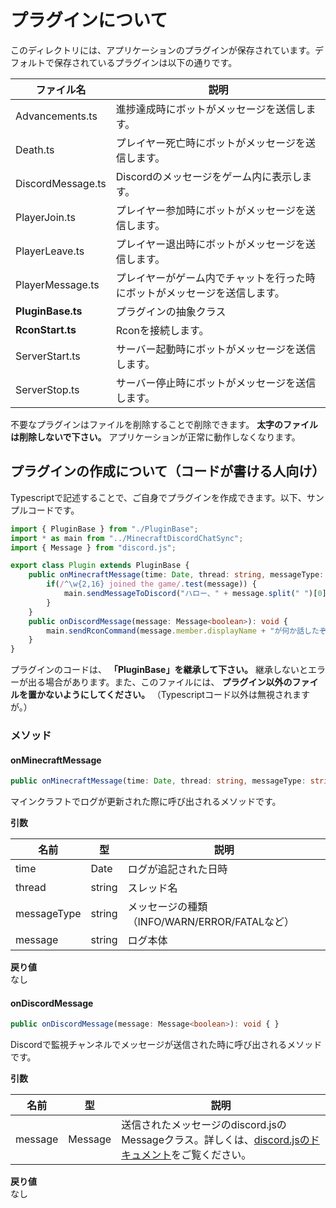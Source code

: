 # プラグインについて
このディレクトリには、アプリケーションのプラグインが保存されています。デフォルトで保存されているプラグインは以下の通りです。

| ファイル名 | 説明 |
| --- | --- |
| Advancements.ts | 進捗達成時にボットがメッセージを送信します。 |
| Death.ts | プレイヤー死亡時にボットがメッセージを送信します。 |
| DiscordMessage.ts | Discordのメッセージをゲーム内に表示します。 |
| PlayerJoin.ts | プレイヤー参加時にボットがメッセージを送信します。 |
| PlayerLeave.ts | プレイヤー退出時にボットがメッセージを送信します。 |
| PlayerMessage.ts | プレイヤーがゲーム内でチャットを行った時にボットがメッセージを送信します。 |
| **PluginBase.ts** | プラグインの抽象クラス |
| **RconStart.ts** | Rconを接続します。 |
| ServerStart.ts | サーバー起動時にボットがメッセージを送信します。 |
| ServerStop.ts | サーバー停止時にボットがメッセージを送信します。 |

不要なプラグインはファイルを削除することで削除できます。 **太字のファイルは削除しないで下さい。** アプリケーションが正常に動作しなくなります。

## プラグインの作成について（コードが書ける人向け）
Typescriptで記述することで、ご自身でプラグインを作成できます。以下、サンプルコードです。
```typescript
import { PluginBase } from "./PluginBase";
import * as main from "../MinecraftDiscordChatSync";
import { Message } from "discord.js";

export class Plugin extends PluginBase {
	public onMinecraftMessage(time: Date, thread: string, messageType: string, message: string): void {
		if(/^\w{2,16} joined the game/.test(message)) {
			main.sendMessageToDiscord("ハロー、" + message.split(" ")[0] + "！"); // -> ハロー、<PlayerName>！
		}
	}
	public onDiscordMessage(message: Message<boolean>): void {
		main.sendRconCommand(message.member.displayName + "が何か話したぞ！"); // -> <UserName>が何か話したぞ！
	}
}
```
プラグインのコードは、 **「PluginBase」を継承して下さい。** 継承しないとエラーが出る場合があります。また、このファイルには、 **プラグイン以外のファイルを置かないようにしてください。** （Typescriptコード以外は無視されますが。）

### メソッド

#### onMinecraftMessage
```typescript
public onMinecraftMessage(time: Date, thread: string, messageType: string, message: string): void { }
```
マインクラフトでログが更新された際に呼び出されるメソッドです。  

**引数**

| 名前 | 型 | 説明 |
| --- | --- | --- |
| time | Date | ログが追記された日時 |
| thread | string | スレッド名 |
| messageType | string | メッセージの種類（INFO/WARN/ERROR/FATALなど） |
| message | string | ログ本体 |

**戻り値**  
なし

#### onDiscordMessage
```typescript
public onDiscordMessage(message: Message<boolean>): void { }
```
Discordで監視チャンネルでメッセージが送信された時に呼び出されるメソッドです。  

**引数**

| 名前 | 型 | 説明 |
| --- | --- | --- |
| message | Message | 送信されたメッセージのdiscord.jsのMessageクラス。詳しくは、[discord.jsのドキュメント](https://discord.js.org/#/docs/main/stable/class/Message)をご覧ください。 |

**戻り値**  
なし
